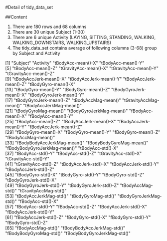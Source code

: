 #Detail of tidy_data_set

##Content
1. There are 180 rows and 68 columns
2. There are 30 unique Subject (1-30)
3. There are 6 unique Activity (LAYING, SITTING, STANDING, WALKING, WALKING_DOWNSTAIRS, WALKING_UPSTAIRS)
4. The tidy_data_set contains average of following columns (3-68) group by Subject and Activity
 
 [1] "Subject"                     "Activity"                    "tBodyAcc-mean()-X"           "tBodyAcc-mean()-Y"          
 [5] "tBodyAcc-mean()-Z"           "tGravityAcc-mean()-X"        "tGravityAcc-mean()-Y"        "tGravityAcc-mean()-Z"       
 [9] "tBodyAccJerk-mean()-X"       "tBodyAccJerk-mean()-Y"       "tBodyAccJerk-mean()-Z"       "tBodyGyro-mean()-X"         
[13] "tBodyGyro-mean()-Y"          "tBodyGyro-mean()-Z"          "tBodyGyroJerk-mean()-X"      "tBodyGyroJerk-mean()-Y"     
[17] "tBodyGyroJerk-mean()-Z"      "tBodyAccMag-mean()"          "tGravityAccMag-mean()"       "tBodyAccJerkMag-mean()"     
[21] "tBodyGyroMag-mean()"         "tBodyGyroJerkMag-mean()"     "fBodyAcc-mean()-X"           "fBodyAcc-mean()-Y"          
[25] "fBodyAcc-mean()-Z"           "fBodyAccJerk-mean()-X"       "fBodyAccJerk-mean()-Y"       "fBodyAccJerk-mean()-Z"      
[29] "fBodyGyro-mean()-X"          "fBodyGyro-mean()-Y"          "fBodyGyro-mean()-Z"          "fBodyAccMag-mean()"         
[33] "fBodyBodyAccJerkMag-mean()"  "fBodyBodyGyroMag-mean()"     "fBodyBodyGyroJerkMag-mean()" "tBodyAcc-std()-X"           
[37] "tBodyAcc-std()-Y"            "tBodyAcc-std()-Z"            "tGravityAcc-std()-X"         "tGravityAcc-std()-Y"        
[41] "tGravityAcc-std()-Z"         "tBodyAccJerk-std()-X"        "tBodyAccJerk-std()-Y"        "tBodyAccJerk-std()-Z"       
[45] "tBodyGyro-std()-X"           "tBodyGyro-std()-Y"           "tBodyGyro-std()-Z"           "tBodyGyroJerk-std()-X"      
[49] "tBodyGyroJerk-std()-Y"       "tBodyGyroJerk-std()-Z"       "tBodyAccMag-std()"           "tGravityAccMag-std()"       
[53] "tBodyAccJerkMag-std()"       "tBodyGyroMag-std()"          "tBodyGyroJerkMag-std()"      "fBodyAcc-std()-X"           
[57] "fBodyAcc-std()-Y"            "fBodyAcc-std()-Z"            "fBodyAccJerk-std()-X"        "fBodyAccJerk-std()-Y"       
[61] "fBodyAccJerk-std()-Z"        "fBodyGyro-std()-X"           "fBodyGyro-std()-Y"           "fBodyGyro-std()-Z"          
[65] "fBodyAccMag-std()"           "fBodyBodyAccJerkMag-std()"   "fBodyBodyGyroMag-std()"      "fBodyBodyGyroJerkMag-std()"

